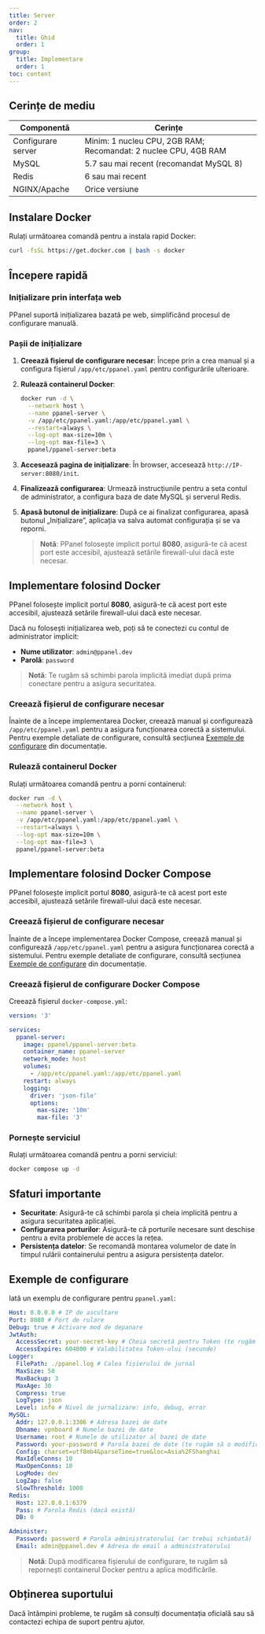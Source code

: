 ```yaml
---
title: Server
order: 2
nav:
  title: Ghid
  order: 1
group:
  title: Implementare
  order: 1
toc: content
---
```


## Cerințe de mediu

| Componentă         | Cerințe                                                         |
| ------------------ | --------------------------------------------------------------- |
| Configurare server | Minim: 1 nucleu CPU, 2GB RAM; Recomandat: 2 nuclee CPU, 4GB RAM |
| MySQL              | 5.7 sau mai recent (recomandat MySQL 8)                         |
| Redis              | 6 sau mai recent                                                |
| NGINX/Apache       | Orice versiune                                                  |

## Instalare Docker

Rulați următoarea comandă pentru a instala rapid Docker:

```sh
curl -fsSL https://get.docker.com | bash -s docker
```

## Începere rapidă

### Inițializare prin interfața web

PPanel suportă inițializarea bazată pe web, simplificând procesul de configurare manuală.

### Pașii de inițializare

1. **Creează fișierul de configurare necesar**: Începe prin a crea manual și a configura fișierul `/app/etc/ppanel.yaml` pentru configurările ulterioare.

2. **Rulează containerul Docker**:

   ```sh
   docker run -d \
     --network host \
     --name ppanel-server \
     -v /app/etc/ppanel.yaml:/app/etc/ppanel.yaml \
     --restart=always \
     --log-opt max-size=10m \
     --log-opt max-file=3 \
     ppanel/ppanel-server:beta
   ```

3. **Accesează pagina de inițializare**: În browser, accesează `http://IP-server:8080/init`.

4. **Finalizează configurarea**: Urmează instrucțiunile pentru a seta contul de administrator, a configura baza de date MySQL și serverul Redis.

5. **Apasă butonul de inițializare**: După ce ai finalizat configurarea, apasă butonul „Inițializare”, aplicația va salva automat configurația și se va reporni.

   > **Notă**: PPanel folosește implicit portul **8080**, asigură-te că acest port este accesibil, ajustează setările firewall-ului dacă este necesar.

## Implementare folosind Docker

PPanel folosește implicit portul **8080**, asigură-te că acest port este accesibil, ajustează setările firewall-ului dacă este necesar.

Dacă nu folosești inițializarea web, poți să te conectezi cu contul de administrator implicit:

- **Nume utilizator**: `admin@ppanel.dev`
- **Parolă**: `password`

> **Notă**: Te rugăm să schimbi parola implicită imediat după prima conectare pentru a asigura securitatea.

### Creează fișierul de configurare necesar

Înainte de a începe implementarea Docker, creează manual și configurează `/app/etc/ppanel.yaml` pentru a asigura funcționarea corectă a sistemului. Pentru exemple detaliate de configurare, consultă secțiunea [Exemple de configurare](#exemple-de-configurare) din documentație.

### Rulează containerul Docker

Rulați următoarea comandă pentru a porni containerul:

```sh
docker run -d \
  --network host \
  --name ppanel-server \
  -v /app/etc/ppanel.yaml:/app/etc/ppanel.yaml \
  --restart=always \
  --log-opt max-size=10m \
  --log-opt max-file=3 \
  ppanel/ppanel-server:beta
```

## Implementare folosind Docker Compose

PPanel folosește implicit portul **8080**, asigură-te că acest port este accesibil, ajustează setările firewall-ului dacă este necesar.

### Creează fișierul de configurare necesar

Înainte de a începe implementarea Docker Compose, creează manual și configurează `/app/etc/ppanel.yaml` pentru a asigura funcționarea corectă a sistemului. Pentru exemple detaliate de configurare, consultă secțiunea [Exemple de configurare](#exemple-de-configurare) din documentație.

### Creează fișierul de configurare Docker Compose

Creează fișierul `docker-compose.yml`:

```yaml
version: '3'

services:
  ppanel-server:
    image: ppanel/ppanel-server:beta
    container_name: ppanel-server
    network_mode: host
    volumes:
      - /app/etc/ppanel.yaml:/app/etc/ppanel.yaml
    restart: always
    logging:
      driver: 'json-file'
      options:
        max-size: '10m'
        max-file: '3'
```

### Pornește serviciul

Rulați următoarea comandă pentru a porni serviciul:

```sh
docker compose up -d
```

## Sfaturi importante

- **Securitate**: Asigură-te că schimbi parola și cheia implicită pentru a asigura securitatea aplicației.
- **Configurarea porturilor**: Asigură-te că porturile necesare sunt deschise pentru a evita problemele de acces la rețea.
- **Persistența datelor**: Se recomandă montarea volumelor de date în timpul rulării containerului pentru a asigura persistența datelor.

## Exemple de configurare

Iată un exemplu de configurare pentru `ppanel.yaml`:

```yaml
Host: 0.0.0.0 # IP de ascultare
Port: 8080 # Port de rulare
Debug: true # Activare mod de depanare
JwtAuth:
  AccessSecret: your-secret-key # Cheia secretă pentru Token (te rugăm să o modifici)
  AccessExpire: 604800 # Valabilitatea Token-ului (secunde)
Logger:
  FilePath: ./ppanel.log # Calea fișierului de jurnal
  MaxSize: 50
  MaxBackup: 3
  MaxAge: 30
  Compress: true
  LogType: json
  Level: info # Nivel de jurnalizare: info, debug, error
MySQL:
  Addr: 127.0.0.1:3306 # Adresa bazei de date
  Dbname: vpnboard # Numele bazei de date
  Username: root # Numele de utilizator al bazei de date
  Password: your-password # Parola bazei de date (te rugăm să o modifici)
  Config: charset=utf8mb4&parseTime=true&loc=Asia%2FShanghai
  MaxIdleConns: 10
  MaxOpenConns: 10
  LogMode: dev
  LogZap: false
  SlowThreshold: 1000
Redis:
  Host: 127.0.0.1:6379
  Pass: # Parola Redis (dacă există)
  DB: 0

Administer:
  Password: password # Parola administratorului (ar trebui schimbată)
  Email: admin@ppanel.dev # Adresa de email a administratorului
```

> **Notă**: După modificarea fișierului de configurare, te rugăm să repornești containerul Docker pentru a aplica modificările.

## Obținerea suportului

Dacă întâmpini probleme, te rugăm să consulți documentația oficială sau să contactezi echipa de suport pentru ajutor.
